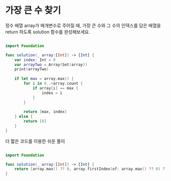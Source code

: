 가장 큰 수 찾기
===================================

정수 배열 array가 매개변수로 주어질 때, 가장 큰 수와 그 수의 인덱스를 담은 배열을 return 하도록 solution 함수를 완성해보세요.

```swift

import Foundation

func solution(_ array:[Int]) -> [Int] {
    var index: Int = 0
    var arrayTwo = Array(Set(array))
    print(arrayTwo)
    
    if let max = array.max() {
        for i in 0..<array.count {
            if array[i] == max {
                index = i
            }
        }
        
        return [max, index]
    } else {
        return [0]
    }
}

```

더 짧은 코드를 이용한 쉬운 풀이

```swift 

import Foundation

func solution(_ array:[Int]) -> [Int] {
    return [array.max() ?? 0, array.firstIndex(of: array.max() ?? 0) ?? 0]
}

```

